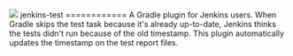 <img src="https://travis-ci.org/fowlie/jenkins-test.svg?branch=master"/>
jenkins-test
============
A Gradle plugin for Jenkins users. 
When Gradle skips the test task because it's already up-to-date, Jenkins thinks the tests didn't run because of the old timestamp. 
This plugin automatically updates the timestamp on the test report files.

